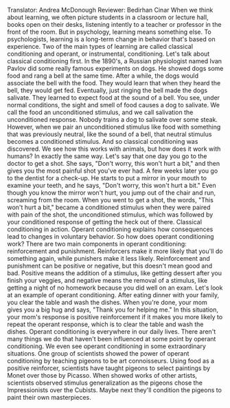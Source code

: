 Translator: Andrea McDonough Reviewer: Bedirhan Cinar When we think about learning, we often picture students in a classroom or lecture hall, books open on their desks, listening intently to a teacher or professor in the front of the room. But in psychology, learning means something else. To psychologists, learning is a long-term change in behavior that's based on experience. Two of the main types of learning are called classical conditioning and operant, or instrumental, conditioning. Let's talk about classical conditioning first. In the 1890's, a Russian physiologist named Ivan Pavlov did some really famous experiments on dogs. He showed dogs some food and rang a bell at the same time. After a while, the dogs would associate the bell with the food. They would learn that when they heard the bell, they would get fed. Eventually, just ringing the bell made the dogs salivate. They learned to expect food at the sound of a bell. You see, under normal conditions, the sight and smell of food causes a dog to salivate. We call the food an unconditioned stimulus, and we call salivation the unconditioned response. Nobody trains a dog to salivate over some steak. However, when we pair an unconditioned stimulus like food with something that was previously neutral, like the sound of a bell, that neutral stimulus becomes a conditioned stimulus. And so classical conditioning was discovered. We see how this works with animals, but how does it work with humans? In exactly the same way. Let's say that one day you go to the doctor to get a shot. She says, "Don't worry, this won't hurt a bit," and then gives you the most painful shot you've ever had. A few weeks later you go to the dentist for a check-up. He starts to put a mirror in your mouth to examine your teeth, and he says, "Don't worry, this won't hurt a bit." Even though you know the mirror won't hurt, you jump out of the chair and run, screaming from the room. When you went to get a shot, the words, "This won't hurt a bit," became a conditioned stimulus when they were paired with pain of the shot, the unconditioned stimulus, which was followed by your conditioned response of getting the heck out of there. Classical conditioning in action. Operant conditioning explains how consequences lead to changes in voluntary behavior. So how does operant conditioning work? There are two main components in operant conditioning: reinforcement and punishment. Reinforcers make it more likely that you'll do something again, while punishers make it less likely. Reinforcement and punishment can be positive or negative, but this doesn't mean good and bad. Positive means the addition of a stimulus, like getting dessert after you finish your veggies, and negative means the removal of a stimulus, like getting a night of no homework because you did well on an exam. Let's look at an example of operant conditioning. After eating dinner with your family, you clear the table and wash the dishes. When you're done, your mom gives you a big hug and says, "Thank you for helping me." In this situation, your mom's response is positive reinforcement if it makes you more likely to repeat the operant response, which is to clear the table and wash the dishes. Operant conditioning is everywhere in our daily lives. There aren't many things we do that haven't been influenced at some point by operant conditioning. We even see operant conditioning in some extraordinary situations. One group of scientists showed the power of operant conditioning by teaching pigeons to be art connoisseurs. Using food as a positive reinforcer, scientists have taught pigeons to select paintings by Monet over those by Picasso. When showed works of other artists, scientists observed stimulus generalization as the pigeons chose the Impressionists over the Cubists. Maybe next they'll condition the pigeons to paint their own masterpieces. 